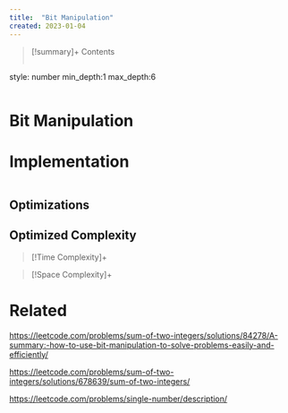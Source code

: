 ```yaml
---
title:  "Bit Manipulation"
created: 2023-01-04
---
```


>[!summary]+ Contents
>```toc
style: number
min_depth:1
max_depth:6 
>```


# Bit Manipulation

# Implementation

```python

```

## Optimizations

## Optimized Complexity

>[!Time Complexity]+

>[!Space Complexity]+



# Related
https://leetcode.com/problems/sum-of-two-integers/solutions/84278/A-summary:-how-to-use-bit-manipulation-to-solve-problems-easily-and-efficiently/

https://leetcode.com/problems/sum-of-two-integers/solutions/678639/sum-of-two-integers/

https://leetcode.com/problems/single-number/description/